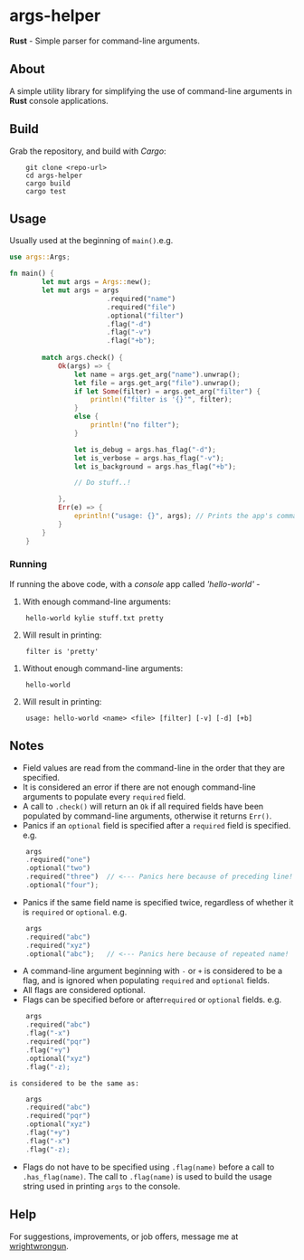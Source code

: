 # args-helper
**Rust** - Simple parser for command-line arguments.

## About
A simple utility library for simplifying the use of command-line arguments in **Rust** console applications.

## Build
Grab the repository, and build with *Cargo*:
```
    git clone <repo-url>
    cd args-helper
    cargo build
    cargo test
```

## Usage
Usually used at the beginning of `main()`.e.g.
```rust
use args::Args;

fn main() {
        let mut args = Args::new();
        let mut args = args
                        .required("name")
                        .required("file")
                        .optional("filter")
                        .flag("-d")
                        .flag("-v")
                        .flag("+b");
        
        match args.check() {
            Ok(args) => {
                let name = args.get_arg("name").unwrap();
                let file = args.get_arg("file").unwrap();
                if let Some(filter) = args.get_arg("filter") {
                    println!("filter is '{}'", filter);
                }
                else {
                    println!("no filter");
                }

                let is_debug = args.has_flag("-d");
                let is_verbose = args.has_flag("-v");
                let is_background = args.has_flag("+b");

                // Do stuff..!

            },
            Err(e) => {
                eprintln!("usage: {}", args); // Prints the app's command-line.
            }
        }
    }
```

### Running
If running the above code, with a *console* app called *'hello-world'* -
1. With enough command-line arguments:
```
    hello-world kylie stuff.txt pretty
```
2. Will result in printing:
```
    filter is 'pretty'
```
1. Without enough command-line arguments:
```
    hello-world
```
2. Will result in printing:
```
    usage: hello-world <name> <file> [filter] [-v] [-d] [+b]
```

## Notes
- Field values are read from the command-line in the order that they are specified.
- It is considered an error if there are not enough command-line arguments to populate every `required` field.
- A call to `.check()` will return an  `Ok` if all required fields have been populated by command-line arguments, otherwise it returns  `Err()`. 
- Panics if an `optional` field is specified after a `required` field is specified. e.g.
```rust
    args
    .required("one")
    .optional("two")
    .required("three")  // <--- Panics here because of preceding line!
    .optional("four");
```
- Panics if the same field name is specified twice, regardless of whether it is `required` or `optional`. e.g.
```rust
    args
    .required("abc")
    .required("xyz")
    .optional("abc");   // <--- Panics here because of repeated name!
```
- A command-line argument beginning with `-` or `+` is considered to be a flag, and is ignored when populating `required` and `optional` fields.
- All flags are considered optional.
- Flags can be specified before or after`required` or `optional` fields. e.g.
```rust
    args
    .required("abc")
    .flag("-x")
    .required("pqr")
    .flag("+y")
    .optional("xyz")
    .flag("-z);
```
    is considered to be the same as:
```rust
    args
    .required("abc")
    .required("pqr")
    .optional("xyz")
    .flag("+y")
    .flag("-x")
    .flag("-z);
```
- Flags do not have to be specified using `.flag(name)` before a call to `.has_flag(name)`. The call to `.flag(name)` is used to build the usage string used in printing `args` to the console.

## Help
For suggestions, improvements, or job offers, message me at [wrightwrongun](https://github.com/wrightwrongun).